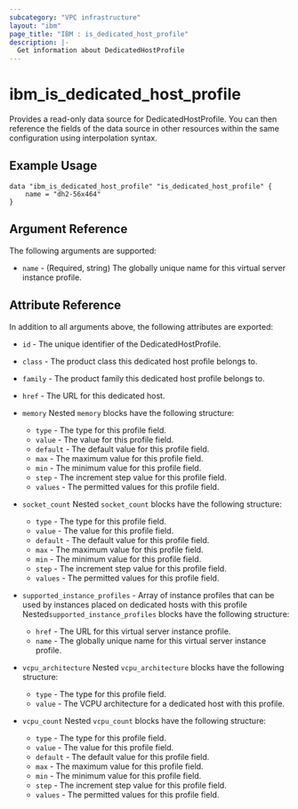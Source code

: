 ```yaml
---
subcategory: "VPC infrastructure"
layout: "ibm"
page_title: "IBM : is_dedicated_host_profile"
description: |-
  Get information about DedicatedHostProfile
---
```


# ibm\_is_dedicated_host_profile

Provides a read-only data source for DedicatedHostProfile. You can then reference the fields of the data source in other resources within the same configuration using interpolation syntax.

## Example Usage

```hcl
data "ibm_is_dedicated_host_profile" "is_dedicated_host_profile" {
	name = "dh2-56x464"
}
```

## Argument Reference

The following arguments are supported:

* `name` - (Required, string) The globally unique name for this virtual server instance profile.

## Attribute Reference

In addition to all arguments above, the following attributes are exported:

* `id` - The unique identifier of the DedicatedHostProfile.
* `class` - The product class this dedicated host profile belongs to.

* `family` - The product family this dedicated host profile belongs to.

* `href` - The URL for this dedicated host.

* `memory`  Nested `memory` blocks have the following structure:
	* `type` - The type for this profile field.
	* `value` - The value for this profile field.
	* `default` - The default value for this profile field.
	* `max` - The maximum value for this profile field.
	* `min` - The minimum value for this profile field.
	* `step` - The increment step value for this profile field.
	* `values` - The permitted values for this profile field.

* `socket_count`  Nested `socket_count` blocks have the following structure:
	* `type` - The type for this profile field.
	* `value` - The value for this profile field.
	* `default` - The default value for this profile field.
	* `max` - The maximum value for this profile field.
	* `min` - The minimum value for this profile field.
	* `step` - The increment step value for this profile field.
	* `values` - The permitted values for this profile field.

* `supported_instance_profiles` - Array of instance profiles that can be used by instances placed on dedicated hosts with this profile Nested`supported_instance_profiles` blocks have the following structure:
	* `href` - The URL for this virtual server instance profile.
	* `name` - The globally unique name for this virtual server instance profile.

* `vcpu_architecture`  Nested `vcpu_architecture` blocks have the following structure:
	* `type` - The type for this profile field.
	* `value` - The VCPU architecture for a dedicated host with this profile.

* `vcpu_count`  Nested `vcpu_count` blocks have the following structure:
	* `type` - The type for this profile field.
	* `value` - The value for this profile field.
	* `default` - The default value for this profile field.
	* `max` - The maximum value for this profile field.
	* `min` - The minimum value for this profile field.
	* `step` - The increment step value for this profile field.
	* `values` - The permitted values for this profile field.

